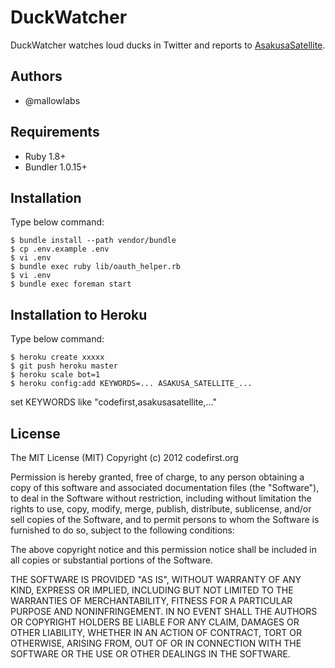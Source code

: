 DuckWatcher
=======================

DuckWatcher watches loud ducks in Twitter
and reports to [AsakusaSatellite](http://www.codefirst.org/AsakusaSatellite/).

Authors
-----------------------

 * @mallowlabs

Requirements
-----------------------
 * Ruby 1.8+
 * Bundler 1.0.15+

Installation
-----------------------

Type below command:

    $ bundle install --path vendor/bundle
    $ cp .env.example .env
    $ vi .env
    $ bundle exec ruby lib/oauth_helper.rb
    $ vi .env
    $ bundle exec foreman start

Installation to Heroku
-----------------------

Type below command:

    $ heroku create xxxxx
    $ git push heroku master
    $ heroku scale bot=1
    $ heroku config:add KEYWORDS=... ASAKUSA_SATELLITE_...

set KEYWORDS like "codefirst,asakusasatellite,..."

License
-----------------------

The MIT License (MIT) Copyright (c) 2012 codefirst.org

Permission is hereby granted, free of charge, to any person obtaining a copy of this software and associated documentation files (the "Software"), to deal in the Software without restriction, including without limitation the rights to use, copy, modify, merge, publish, distribute, sublicense, and/or sell copies of the Software, and to permit persons to whom the Software is furnished to do so, subject to the following conditions:

The above copyright notice and this permission notice shall be included in all copies or substantial portions of the Software.

THE SOFTWARE IS PROVIDED "AS IS", WITHOUT WARRANTY OF ANY KIND, EXPRESS OR IMPLIED, INCLUDING BUT NOT LIMITED TO THE WARRANTIES OF MERCHANTABILITY, FITNESS FOR A PARTICULAR PURPOSE AND NONINFRINGEMENT. IN NO EVENT SHALL THE AUTHORS OR COPYRIGHT HOLDERS BE LIABLE FOR ANY CLAIM, DAMAGES OR OTHER LIABILITY, WHETHER IN AN ACTION OF CONTRACT, TORT OR OTHERWISE, ARISING FROM, OUT OF OR IN CONNECTION WITH THE SOFTWARE OR THE USE OR OTHER DEALINGS IN THE SOFTWARE.

